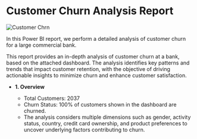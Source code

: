 # Customer Churn Analysis Report

![Customer Chrn](https://github.com/user-attachments/assets/d4d6f6be-f074-4496-88c5-52059cf50525)

In this Power BI report, we perform a detailed analysis of customer churn for a large commercial bank.

This report provides an in-depth analysis of customer churn at a bank, based on the attached dashboard. The analysis identifies key patterns and trends that impact customer retention, with the objective of driving actionable insights to minimize churn and enhance customer satisfaction.

- **1. Overview**
  
   - Total Customers: 2037
   - Churn Status: 100% of customers shown in the dashboard are churned.
   - The analysis considers multiple dimensions such as gender, activity status, country, credit card ownership, and product preferences to uncover underlying factors contributing to churn.
